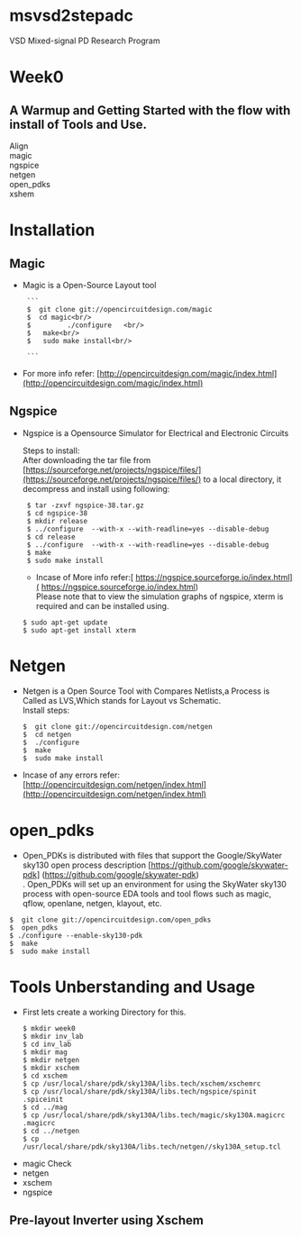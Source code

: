 # msvsd2stepadc
VSD Mixed-signal PD Research Program

# Week0
## A Warmup and Getting Started with the flow with install of Tools and Use.<br/>
   Align<br/>
   magic<br/>
   ngspice<br/>
   netgen<br/>
   open_pdks<br/>
   xshem<br/>
 # Installation
 ## Magic 
 -  Magic is a Open-Source Layout tool<br/>
      
         ```
         $  git clone git://opencircuitdesign.com/magic 
         $  cd magic<br/>
         $         ./configure   <br/>
         $   make<br/>
         $   sudo make install<br/>    
         
         ```
  - For more info refer: [http://opencircuitdesign.com/magic/index.html](http://opencircuitdesign.com/magic/index.html)<br/>
  ## Ngspice
   - Ngspice is a Opensource Simulator for Electrical and Electronic Circuits<br/>
     
     Steps to install: <br/>
     After downloading the tar file  from [https://sourceforge.net/projects/ngspice/files/](https://sourceforge.net/projects/ngspice/files/) to a local directory,  it        decompress and install using  following:
     
       ```
        $ tar -zxvf ngspice-38.tar.gz
        $ cd ngspice-38
        $ mkdir release
        $ ../configure  --with-x --with-readline=yes --disable-debug
        $ cd release
        $ ../configure  --with-x --with-readline=yes --disable-debug
        $ make
        $ sudo make install
       ```
     - Incase of More info refer:[ https://ngspice.sourceforge.io/index.html]( https://ngspice.sourceforge.io/index.html)<br/>
      Please note that to view the simulation graphs of ngspice, xterm is required and can be installed using.<br/>
     
     ```
     $ sudo apt-get update
     $ sudo apt-get install xterm
     ```
  # Netgen
  -  Netgen is a Open Source Tool with Compares Netlists,a Process is Called as LVS,Which stands for Layout vs Schematic.<br/>
    Install steps:<br/>
    
     ```
     $  git clone git://opencircuitdesign.com/netgen
     $  cd netgen
     $	./configure
     $  make
     $  sudo make install
     ```
  -  Incase of any errors refer:[http://opencircuitdesign.com/netgen/index.html](http://opencircuitdesign.com/netgen/index.html)<br/>
  # open_pdks
  - Open_PDKs is distributed with files that support the Google/SkyWater sky130 open process description [https://github.com/google/skywater-pdk]  (https://github.com/google/skywater-pdk)<br/>.
  Open_PDKs will set up    an environment for using the SkyWater sky130 process with open-source EDA tools and tool flows such   as magic, qflow, openlane, netgen,    klayout, etc.
  ```
  $  git clone git://opencircuitdesign.com/open_pdks
  $  open_pdks
  $	./configure --enable-sky130-pdk
  $  make
  $  sudo make install
  ```
# Tools Unberstanding and Usage
- First lets create a working Directory for this.
   ```
   $ mkdir week0
   $ mkdir inv_lab
   $ cd inv_lab
   $ mkdir mag
   $ mkdir netgen
   $ mkdir xschem
   $ cd xschem
   $ cp /usr/local/share/pdk/sky130A/libs.tech/xschem/xschemrc 
   $ cp /usr/local/share/pdk/sky130A/libs.tech/ngspice/spinit .spiceinit
   $ cd ../mag
   $ cp /usr/local/share/pdk/sky130A/libs.tech/magic/sky130A.magicrc .magicrc
   $ cd ../netgen
   $ cp /usr/local/share/pdk/sky130A/libs.tech/netgen//sky130A_setup.tcl 
  ```
 - magic Check
 - netgen
 - xschem
 - ngspice
 
 ## Pre-layout Inverter using Xschem
  

